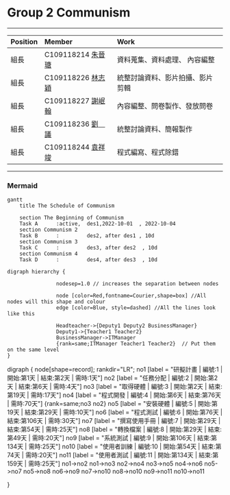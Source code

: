 # Group 2  Communism
***
| Position     | Member             | Work     |
| :----------- | :---------------| :---------- |
| 組長         | C109118214 [朱晉瑭](https://github.com/C109118214) |資料蒐集、資料處理、 內容編整|
| 組長         | C109118226 [林志穎](https://github.com/ZYLinked) |  統整討論資料、影片拍攝、影片剪輯|
| 組長         | C109118227 [謝岷翰](https://github.com/C109118227) |內容編整、問卷製作、發放問卷|
| 組長         | C109118236 [劉　議](https://github.com/C109118236) |統整討論資料、簡報製作|
| 組長         | C109118244 [袁祥竣](https://github.com/C109118244) |程式編寫、程式除錯|
***

### Mermaid
```mermaid
gantt
    title The Schedule of Communism

    section The Beginning of Communism
    Task A      :active,  des1,2022-10-01  , 2022-10-04
    section Communism 2
    Task B      :         des2, after des1 , 10d
    section Communism 3
    Task C      :         des3, after des2  , 10d
    section Communism 4
    Task D      :         des4, after des3  , 10d
```


```graphviz
digraph hierarchy {

                nodesep=1.0 // increases the separation between nodes
                
                node [color=Red,fontname=Courier,shape=box] //All nodes will this shape and colour
                edge [color=Blue, style=dashed] //All the lines look like this

                Headteacher->{Deputy1 Deputy2 BusinessManager}
                Deputy1->{Teacher1 Teacher2}
                BusinessManager->ITManager
                {rank=same;ITManager Teacher1 Teacher2}  // Put them on the same level
}
```
digraph {
	node[shape=record];
	rankdir="LR";
    no1 [label = "研擬計畫 | 編號:1 | 開始:第1天 | 結束:第2天 | 需時:1天"]
    no2 [label = "任務分配 | 編號:2 | 開始:第2天 | 結束:第6天 | 需時:4天"]
    no3 [label = "取得硬體 | 編號:3 | 開始:第2天 | 結束:第19天 | 需時:17天"]
    no4 [label = "程式開發 | 編號:4 | 開始:第6天 | 結束:第76天 | 需時:70天"]
    {rank=same;no3 no2}
    no5 [label = "安裝硬體 | 編號:5 | 開始:第19天 | 結束:第29天 | 需時:10天"]
    no6 [label = "程式測試 | 編號:6 | 開始:第76天 | 結束:第106天 | 需時:30天"]
    no7 [label = "撰寫使用手冊 | 編號:7 | 開始:第29天 | 結束:第54天 | 需時:25天"]
    no8 [label = "轉換檔案 | 編號:8 | 開始:第29天 | 結束:第49天 | 需時:20天"]
    no9 [label = "系統測試 | 編號:9 | 開始:第106天 | 結束:第134天 | 需時:25天"]
    no10 [label = "使用者訓練 | 編號:10 | 開始:第54天 | 結束:第74天 | 需時:20天"]
    no11 [label = "使用者測試 | 編號:11 | 開始:第134天 | 結束:第159天 | 需時:25天"]
    no1->no2
    no1->no3
    no2->no4
    no3->no5
    no4->no6
    no5->no7
    no5->no8
    no6->no9
    no7->no10
    no8->no10
    no9->no11
    no10->no11
    
}
